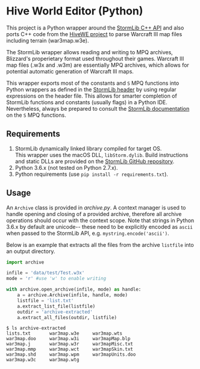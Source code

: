 # Hive World Editor (Python)

This project is a Python wrapper around the [StormLib C++ API](https://github.com/ladislav-zezula/StormLib) 
and also ports C++ code from the [HiveWE project](https://github.com/stijnherfst/HiveWE) to parse Warcraft III
map files including terrain (war3map.w3e).  

The StormLib wrapper allows reading and writing to MPQ archives, Blizzard's properietary format 
used throughout their games.  Warcraft III map files (.w3x and .w3m) are essentially MPQ archives, 
which allows for potential automatic generation of Warcraft III maps.  

This wrapper exports most of the constants and `S` MPQ functions into Python wrappers as defined in the 
[StormLib header](https://github.com/ladislav-zezula/StormLib/blob/master/src/StormLib.h) by using
regular expressions on the header file.  This allows for smarter completion of StormLib functions
and constants (usually flags) in a Python IDE.  Nevertheless, always be prepared to consult 
the [StormLib documentation](http://www.zezula.net/en/mpq/stormlib.html) on the `S` MPQ functions.


## Requirements

1.  StormLib dynamically linked library compiled for target OS.  
This wrapper uses the macOS DLL, `libStorm.dylib`.  Build instructions and static DLLs are provided
on the [StormLib GitHub repository](https://github.com/ladislav-zezula/StormLib).  
2.  Python 3.6.x (not tested on Python 2.7.x).
3.  Python requirements (use `pip install -r requirements.txt`).



## Usage

An `Archive` class is provided in *archive.py*.  A context manager is used to handle
opening and closing of a provided archive, therefore all archive operations should
occur with the context scope.  Note that strings in Python 3.6.x by default are unicode--
these need to be explicitly encoded as `ascii` when passed to the StormLib API, e.g. `mystring.encode('ascii')`.

Below is an example that extracts all the files from the archive `listfile` into 
an output directory.  

```python
import archive

infile = 'data/test/Test.w3x'
mode = 'r' #use 'w' to enable writing

with archive.open_archive(infile, mode) as handle:
    a = archive.Archive(infile, handle, mode)
    listfile = 'list.txt'
    a.extract_list_file(listfile)
    outdir = 'archive-extracted'
    a.extract_all_files(outdir, listfile)
```

```
$ ls archive-extracted
lists.txt		war3map.w3e		war3map.wts
war3map.doo		war3map.w3i		war3mapMap.blp
war3map.j		war3map.w3r		war3mapMisc.txt
war3map.mmp		war3map.wct		war3mapSkin.txt
war3map.shd		war3map.wpm		war3mapUnits.doo
war3map.w3c		war3map.wtg
```




